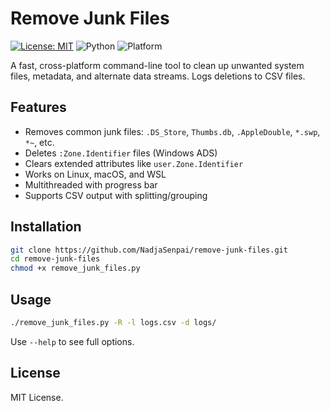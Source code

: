 # Remove Junk Files

[![License: MIT](https://img.shields.io/badge/License-MIT-yellow.svg)](LICENSE)
![Python](https://img.shields.io/badge/Python-3.6%2B-blue)
![Platform](https://img.shields.io/badge/Platform-macOS%20%7C%20Linux%20%7C%20WSL-lightgrey)

A fast, cross-platform command-line tool to clean up unwanted system files, metadata, and alternate data streams. Logs deletions to CSV files.  

## Features

- Removes common junk files: `.DS_Store`, `Thumbs.db`, `.AppleDouble`, `*.swp`, `*~`, etc.
- Deletes `:Zone.Identifier` files (Windows ADS)
- Clears extended attributes like `user.Zone.Identifier`
- Works on Linux, macOS, and WSL
- Multithreaded with progress bar
- Supports CSV output with splitting/grouping

## Installation

```bash
git clone https://github.com/NadjaSenpai/remove-junk-files.git
cd remove-junk-files
chmod +x remove_junk_files.py
```

## Usage

```bash
./remove_junk_files.py -R -l logs.csv -d logs/
```

Use `--help` to see full options.

## License

MIT License.

